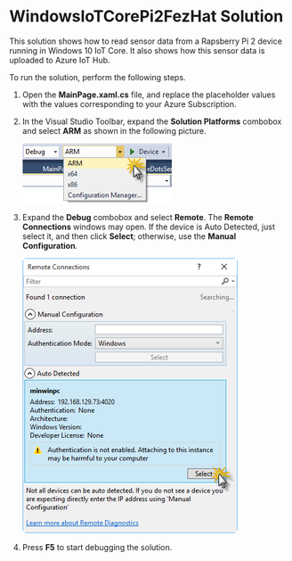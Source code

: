 ﻿WindowsIoTCorePi2FezHat Solution
================================
This solution shows how to read sensor data from a Rapsberry Pi 2 device running in Windows 10 IoT Core. It also shows how this sensor data is uploaded to Azure IoT Hub.

To run the solution, perform the following steps.

1.  Open the **MainPage.xaml.cs** file, and replace the placeholder values with the values corresponding to your Azure Subscription.
2. In the Visual Studio Toolbar, expand the **Solution Platforms** combobox and select **ARM** as shown in the following picture.

	![Selecting CPU](Images/selecting-cpu.png?raw=true)

3. Expand the **Debug** combobox and select **Remote**. The **Remote Connections** windows may open. If the device is Auto Detected, just select it, and then click **Select**; otherwise, use the **Manual Configuration**.

	![Setting Up the Remote Connection](Images/setting-up-the-remote-connection.png?raw=true)

4. Press **F5** to start debugging the solution.